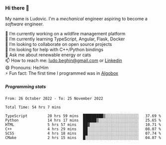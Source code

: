 ### Hi there 👋

My name is Ludovic. I'm a *mechanical* engineer aspiring to become a *software* engineer.

 🔭 I’m currently working on a wildfire management platform<br/>
 🌱 I’m currently learning TypeScript, Angular, Flask, Docker<br/>
 👯 I’m looking to collaborate on open source projects<br/>
 🤔 I’m looking for help with C++/Python bindings<br/>
 💬 Ask me about renewable energy or cats<br/>
 📫 How to reach me: ludo.beghin@gmail.com or [Linkedin](https://www.linkedin.com/in/ludovic-beghin/)<br/>
 😄 Pronouns: He/Him<br/>
 ⚡ Fun fact: The first time I programmed was in [Algobox](https://fr.wikipedia.org/wiki/Algobox)<br/>

##### Programming stats
<!--START_SECTION:waka-->

```text
From: 26 October 2022 - To: 25 November 2022

Total Time: 54 hrs 7 mins

TypeScript         20 hrs 59 mins  █████████▒░░░░░░░░░░░░░░░   37.69 %
Python             14 hrs 17 mins  ██████▒░░░░░░░░░░░░░░░░░░   25.65 %
HTML               5 hrs 57 mins   ██▓░░░░░░░░░░░░░░░░░░░░░░   10.71 %
C++                4 hrs 29 mins   ██░░░░░░░░░░░░░░░░░░░░░░░   08.07 %
SCSS               4 hrs 18 mins   ██░░░░░░░░░░░░░░░░░░░░░░░   07.74 %
CMake              2 hrs 15 mins   █░░░░░░░░░░░░░░░░░░░░░░░░   04.07 %
```

<!--END_SECTION:waka-->
